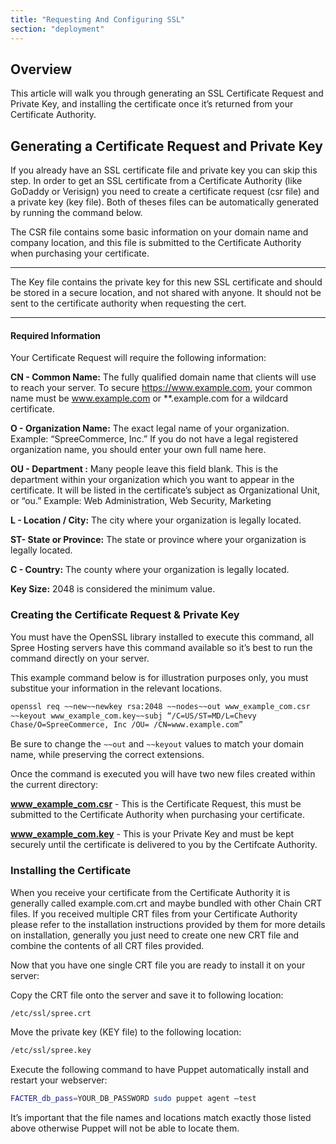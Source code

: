 ```yaml
---
title: "Requesting And Configuring SSL"
section: "deployment"
---
```


## Overview

This article will walk you through generating an SSL Certificate Request
and Private Key, and installing the certificate once it’s returned from
your Certificate Authority.

## Generating a Certificate Request and Private Key

If you already have an SSL certificate file and private key you can skip
this step. In order to get an SSL certificate from a Certificate
Authority (like GoDaddy or Verisign) you need to create a certificate
request (csr file) and a private key (key file). Both of theses files
can be automatically generated by running the command below.

The CSR file contains some basic information on your domain name and
company location, and this file is submitted to the Certificate
Authority when purchasing your certificate.

***
The Key file contains the private key for this new SSL certificate
and should be stored in a secure location, and not shared with anyone.
It should not be sent to the certificate authority when requesting the
cert.
***

#### Required Information

Your Certificate Request will require the following information:

**CN - Common Name:** The fully qualified domain name that clients will
use to reach your server. To secure https://www.example.com, your common
name must be www.example.com or **.example.com for a wildcard
certificate.

**O - Organization Name:** The exact legal name of your organization.
Example: “SpreeCommerce, Inc.” If you do not have a legal registered
organization name, you should enter your own full name here.

**OU - Department :** Many people leave this field blank. This is the
department within your organization which you want to appear in the
certificate. It will be listed in the certificate’s subject as
Organizational Unit, or “ou.” Example: Web Administration, Web Security,
Marketing

**L - Location / City:** The city where your organization is legally
located.

**ST- State or Province:** The state or province where your organization
is legally located.

**C - Country:** The county where your organization is legally located.

**Key Size:** 2048 is considered the minimum value.

### Creating the Certificate Request & Private Key

You must have the OpenSSL library installed to execute this command, all
Spree Hosting servers have this command available so it’s best to run
the command directly on your server.

This example command below is for illustration purposes only, you must
substitue your information in the relevant locations.

```bash
openssl req ~~new~~newkey rsa:2048 ~~nodes~~out www_example_com.csr
~~keyout www_example_com.key~~subj “/C=US/ST=MD/L=Chevy
Chase/O=SpreeCommerce, Inc /OU= /CN=www.example.com”
```

Be sure to change the `~~out` and `~~keyout` values to match your domain
name, while preserving the correct extensions.

Once the command is executed you will have two new files created within
the current directory:

**www_example_com.csr** - This is the Certificate Request, this must
be submitted to the Certificate Authority when purchasing your
certificate.

**www_example_com.key** - This is your Private Key and must be kept
securely until the certificate is delivered to you by the Certifcate
Authority.

### Installing the Certificate

When you receive your certificate from the Certificate Authority it is
generally called example.com.crt and maybe bundled with other Chain CRT
files. If you received multiple CRT files from your Certificate
Authority please refer to the installation instructions provided by them
for more details on installation, generally you just need to create one
new CRT file and combine the contents of all CRT files provided.

Now that you have one single CRT file you are ready to install it on
your server:

Copy the CRT file onto the server and save it to following location:

```bash
/etc/ssl/spree.crt
```

Move the private key (KEY file) to the following location:

```bash
/etc/ssl/spree.key
```

Execute the following command to have Puppet automatically install and
restart your webserver:

```bash
FACTER_db_pass=YOUR_DB_PASSWORD sudo puppet agent —test
```

It’s important that the file names and locations match exactly those
listed above otherwise Puppet will not be able to locate them.
